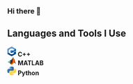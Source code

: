 ### Hi there 👋
## Languages and Tools I Use
<img src="image/Cpp.png" width="20"> __C++__<br>
<img src="image/matlab.png" width="20"> __MATLAB__<br>
<img src="image/python.png" width="20"> __Python__<br>
